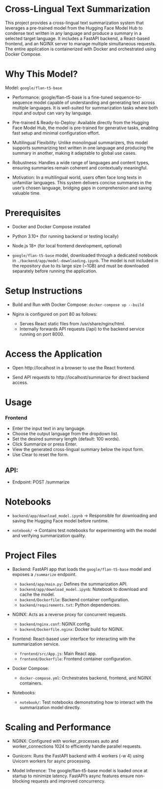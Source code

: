 # Cross-Lingual Text Summarization 
This project provides a cross-lingual text summarization system that leverages a pre-trained model from the Hugging Face Model Hub to condense text written in any language and produce a summary in a selected target language. It includes a FastAPI backend, a React-based frontend, and an NGINX server to manage multiple simultaneous requests. The entire application is containerized with Docker and orchestrated using Docker Compose.

# Why This Model?

Model: ```google/flan-t5-base```

* Performance: google/flan-t5-base is a fine-tuned sequence-to-sequence model capable of understanding and generating text across multiple languages. It is well-suited for summarization tasks where both input and output can vary by language.

* Pre-trained & Ready-to-Deploy: Available directly from the Hugging Face Model Hub, the model is pre-trained for generative tasks, enabling fast setup and minimal configuration effort.

* Multilingual Flexibility: Unlike monolingual summarizers, this model supports summarizing text written in one language and producing the summary in another, making it adaptable to global use cases.

* Robustness: Handles a wide range of languages and content types, ensuring summaries remain coherent and contextually meaningful.

* Motivation: In a multilingual world, users often face long texts in unfamiliar languages. This system delivers concise summaries in the user’s chosen language, bridging gaps in comprehension and saving valuable time.

# Prerequisites

* Docker and Docker Compose installed

* Python 3.10+ (for running backend or testing locally)

* Node.js 18+ (for local frontend development, optional)

* ```google/flan-t5-base``` model, downloaded through a dedicated notebook in ```./backend/app/model-downloading.ipynb```.  The model is not included in the repository due to its large size (~1GB) and must be downloaded separately before running the application.


# Setup Instructions
* Build and Run with Docker Compose: ```docker-compose up --build```

* Nginx is configured on port 80 as follows:
    - Serves React static files from /usr/share/nginx/html.
    - Internally forwards API requests (/api) to the backend service running on port 8000.

# Access the Application

* Open http://localhost in a browser to use the React frontend.

* Send API requests to http://localhost/summarize for direct backend access.

# Usage

### Frontend

* Enter the input text in any language.
* Choose the output language from the dropdown list.
* Set the desired summary length (default: 100 words).
* Click Summarize or press Enter.
* View the generated cross-lingual summary below the input form.
* Use Clear to reset the form.

## API:

* Endpoint: POST /summarize

# Notebooks

* ```backend/app/download_model.ipynb``` → Responsible for downloading and saving the Hugging Face model before runtime.

* ```notebook/``` → Contains test notebooks for experimenting with the model and verifying summarization quality.

# Project Files

* Backend: FastAPI app that loads the ```google/flan-t5-base``` model and exposes a ```/summarize``` endpoint.
    * ```backend/app/main.py```: Defines the summarization API.
    * ```backend/app/download_model.ipynb```: Notebook to download and cache the model.
    * ```backend/Dockerfile```: Backend container configuration.
    * ```backend/requirements.txt```: Python dependencies.

* NGINX: Acts as a reverse proxy for concurrent requests.
    * ```backend/nginx.conf```: NGINX config.
    * ```backend/Dockerfile.nginx```: Docker build for NGINX.

* Frontend: React-based user interface for interacting with the summarization service.
    * ```frontend/src/App.js```: Main React app.
    * ```frontend/Dockerfile```: Frontend container configuration.

* Docker Compose:
    * ```docker-compose.yml```: Orchestrates backend, frontend, and NGINX containers.

* Notebooks:
    * ```notebook/```: Test notebooks demonstrating how to interact with the summarization model directly.


# Scaling and Performance

* NGINX: Configured with worker_processes auto and worker_connections 1024 to efficiently handle parallel requests.

* Gunicorn: Runs the FastAPI backend with 4 workers (-w 4) using Uvicorn workers for async processing.

* Model Inference: The google/flan-t5-base model is loaded once at startup to minimize latency. FastAPI’s async features ensure non-blocking requests and improved concurrency.